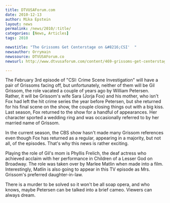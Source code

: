 ```yaml
---
title: DTVUSAForum.com
date: 2010-12-13
author: Mika Epstein
layout: news
permalink: /news/2010/:title/
categories: [News, Articles]
tags: 2010

newstitle: "The Grissoms Get Centerstage on &#8216;CSI'  "
newsauthor: Orrymain  
newssource: DTVUSAForum.co  
newsurl: http://www.dtvusaforum.com/content/469-grissoms-get-centerstage-csi.html  

---
```


The February 3rd episode of "CSI: Crime Scene Investigation" will have a pair of Grissoms facing off, but unfortunately, neither of them will be Gil Grissom, the role vacated a couple of years ago by William Petersen. Rather, it will be Grissom's wife Sara (Jorja Fox) and his mother, who isn't Fox had left the hit crime series the year before Petersen, but she returned for his final scene on the show, the couple closing things out with a big kiss. Last season, Fox returned to the show for a handful of appearances. Her character sported a wedding ring and was occasionally referred to by her married name of Grissom.

In the current season, the CBS show hasn't made many Grissom references even though Fox has returned as a regular, appearing in a majority, but not all, of the episodes. That's why this news is rather exciting.

Playing the role of Gil's mom is Phyllis Frelich, the deaf actress who achieved acclaim with her performance in Children of a Lesser God on Broadway. The role was taken over by Marlee Matlin when made into a film. Interestingly, Matlin is also going to appear in this TV episode as Mrs. Grissom's preferred daughter-in-law.

There is a murder to be solved so it won't be all soap opera, and who knows, maybe Petersen can be talked into a brief cameo. Viewers can always dream.  
